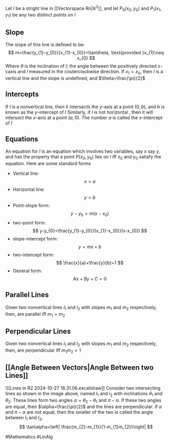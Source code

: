 Let $l$ be a stright line in [[Vectorspace Rn|$\mathbb{R}^{2}$]], and let $P_{0}(x_{0},y_{0})$ and $P_{1}(x_{1},y_{1})$ be any two distinct points on $l$
## Slope
The slope of this line is defined to be:
$$
m=\frac{y_{1}-y_{0}}{x_{1}-x_{0}}=\tan\theta, \text{provided }x_{1}\neq x_{0} 
$$
Where $\theta$ is the inclination of $l$; the angle between the positively directed $x$-caxis and $l$ measured in the couterclockwise direction. If $x_{1}=x_{0}$, then $l$ is a vertical line and the slope is undefined, and $\theta=\frac{\pi}{2}$
## Intercepts
If $l$ is a nonvertical line, then it intersects the $y$-axis at a point $(0,b)$, and $b$ is known as the $y$-intercept of $l$
Similarly, if $l$ is not horizontal , then it will intersect the $x$-axis at a point $(a,0)$. The number $a$ is called the $x$-intercept of $l$
## Equations
An equation for $l$ is an equation which involves two variables, say $x$ say $y$, and has the property that a point $P(x_{0},y_{0})$ lies on $l$ iff $x_{0}$ and $y_{0}$ satisfy the equation. Here are some standard forms
- Vertical line:
$$
x=a
$$
- Horizontal line:
$$
y=b
$$
- Point-slope form:
$$
y-y_{0}=m(x-x_{0})
$$
- two-point form:
$$
y-y_{0}=\frac{y_{1}-y_{0}}{x_{1}-x_{0}}(x-x_{0})
$$
- slope-intercept form:
$$
y=mx+b
$$
- two-intercept form:
$$
\frac{x}{a}+\frac{y}{b}=1
$$
- General form:
$$
Ax+By+C=0
$$
## Parallel Lines
Given two nonvertical lines $l_{1}$ and $l_{2}$ with slopes $m_{1}$ and $m_{2}$ respectively, then, are parallel iff $m_{1}=m_{2}$
## Perpendicular Lines
Given two nonvertical lines $l_{1}$ and $l_{2}$ with slopes $m_{1}$ and $m_{2}$ respectively, then, are perpendicular iff $m_{1}m_{2}=1$
## [[Angle Between Vectors|Angle Between two Lines]]
![[Lines in R2 2024-10-27 16.31.06.excalidraw]]
Consider two intersecting lines as shown in the image above, named $l_{1}$ and $l_{2}$ with inclinations $\theta_{1}$ and $\theta_{2}$. These lines form two angles $\alpha=\theta_{2}-\theta_{1}$ and $\pi-\alpha$. If these two angles are equal, then $\alpha=\frac{\pi}{2}$ and the lines are perpendicular. If $\alpha$ and $\pi-\alpha$ are not equal, then the smaller of the two is called the angle between $l_{1}$ and $l_{2}$,
$$
\tan\alpha=\left| \frac{m_{2}-m_{1}}{1-m_{1}m_{2}}\right|
$$

#Mathematics #LinAlg 